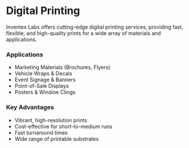# Digital Printing

Inventex Labs offers cutting-edge digital printing services, providing fast, flexible, and high-quality prints for a wide array of materials and applications.

### Applications
*   Marketing Materials (Brochures, Flyers)
*   Vehicle Wraps & Decals
*   Event Signage & Banners
*   Point-of-Sale Displays
*   Posters & Window Clings

### Key Advantages
*   Vibrant, high-resolution prints
*   Cost-effective for short-to-medium runs
*   Fast turnaround times
*   Wide range of printable substrates
